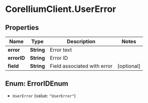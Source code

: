 # CorelliumClient.UserError

## Properties

Name | Type | Description | Notes
------------ | ------------- | ------------- | -------------
**error** | **String** | Error text | 
**errorID** | **String** | Error ID | 
**field** | **String** | Field associated with error | [optional] 



## Enum: ErrorIDEnum


* `UserError` (value: `"UserError"`)




